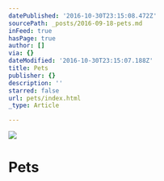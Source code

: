 ```yaml
---
datePublished: '2016-10-30T23:15:08.472Z'
sourcePath: _posts/2016-09-18-pets.md
inFeed: true
hasPage: true
author: []
via: {}
dateModified: '2016-10-30T23:15:07.188Z'
title: Pets
publisher: {}
description: ''
starred: false
url: pets/index.html
_type: Article

---
```

![](https://the-grid-user-content.s3-us-west-2.amazonaws.com/0761725d-0ed8-41b0-af35-71e659f4891e.jpg)

# Pets